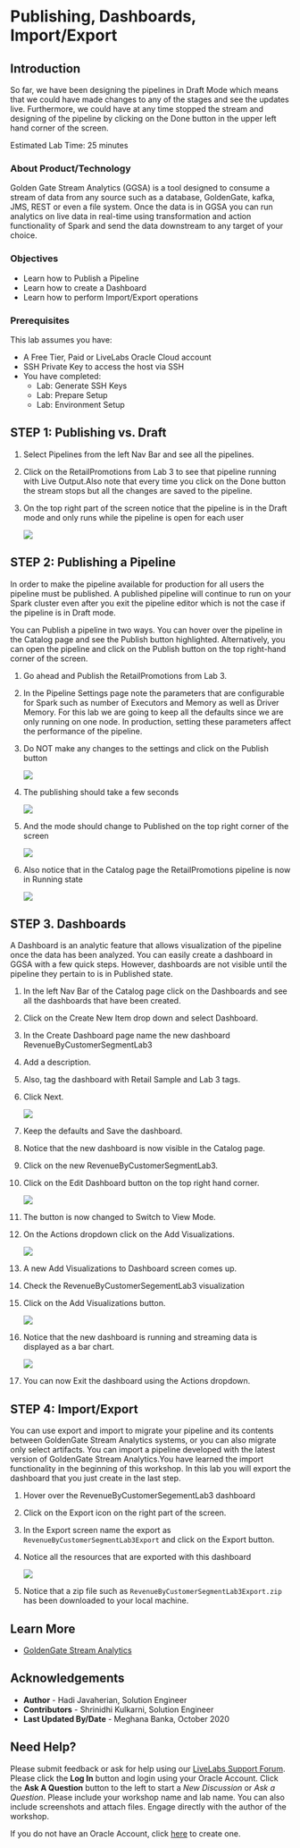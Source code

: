 # Publishing, Dashboards, Import/Export

## Introduction
So far, we have been designing the pipelines in Draft Mode which means that we could have made changes to any of the stages and see the updates live.  Furthermore, we could have at any time stopped the stream and designing of the pipeline by clicking on the Done button in the upper left hand corner of the screen.

Estimated Lab Time: 25 minutes

### About Product/Technology
Golden Gate Stream Analytics (GGSA) is a tool designed to consume a stream of data from any source such as a database, GoldenGate, kafka, JMS, REST or even a file system.  Once the data is in GGSA you can run analytics on live data in real-time using transformation and action functionality of Spark and send the data downstream to any target of your choice.

### Objectives
- Learn how to Publish a Pipeline
- Learn how to create a Dashboard
- Learn how to perform Import/Export operations

### Prerequisites
This lab assumes you have:
- A Free Tier, Paid or LiveLabs Oracle Cloud account
- SSH Private Key to access the host via SSH
- You have completed:
    - Lab: Generate SSH Keys
    - Lab: Prepare Setup
    - Lab: Environment Setup

## **STEP 1:** Publishing vs. Draft

1. Select Pipelines from the left Nav Bar and see all the pipelines.  
2. Click on the RetailPromotions from Lab 3 to see that pipeline running with Live Output.Also note that every time you click on the Done button the stream stops but all the changes are saved to the pipeline.  
3. On the top right part of the screen notice that the pipeline is in the Draft mode and only runs while the pipeline is open for each user

    ![](./images/donedraft.png " ")

## **STEP 2:** Publishing a Pipeline
In order to make the pipeline available for production for all users the pipeline must be published.  A published pipeline will continue to run on your Spark cluster even after you exit the pipeline editor which is not the case if the pipeline is in Draft mode.

You can Publish a pipeline in two ways.  You can hover over the pipeline in the Catalog page and see the Publish button highlighted.  Alternatively, you can open the pipeline and click on the Publish button on the top right-hand corner of the screen.

1. Go ahead and Publish the RetailPromotions from Lab 3.
2. In the Pipeline Settings page note the parameters that are configurable for Spark such as number of Executors and Memory as well as Driver Memory.  For this lab we are going to keep all the defaults since we are only running on one node. In production, setting these parameters affect the performance of the pipeline.
3. Do NOT make any changes to the settings and click on the Publish button

    ![](./images/pipelinesettings.png " ")

4. The publishing should take a few seconds

    ![](./images/publish.png " ")

5. And the mode should change to Published on the top right corner of the screen

    ![](./images/published.png " ")

6. Also notice that  in the Catalog page the RetailPromotions pipeline is now in Running state

    ![](./images/published2.png " ")

## **STEP 3.** Dashboards
A Dashboard is an analytic feature that allows visualization of the pipeline once the data has been analyzed.  You can easily create a dashboard in GGSA with a few quick steps. However, dashboards are not visible until the pipeline they pertain to is in Published state.

1. In the left Nav Bar of the Catalog page click on the Dashboards and see all the dashboards that have been created.
2. Click on the Create New Item drop down and select Dashboard.  
3. In the Create Dashboard page name the new dashboard RevenueByCustomerSegmentLab3
4. Add a description.  
5. Also, tag the dashboard with Retail Sample and Lab 3 tags.  
6. Click Next.

    ![](./images/newDashboard.png " ")

7. Keep the defaults and Save the dashboard.  
8. Notice that the new dashboard is now visible in the Catalog page. 
9.  Click on the new RevenueByCustomerSegmentLab3.
10. Click on the Edit Dashboard button on the top right hand corner.

    ![](./images/editDashboard.png " ")

11. The button is now changed to Switch to View Mode.  
12. On the Actions dropdown click on the Add Visualizations.

    ![](./images/editdashboard2.png " ")

13. A new Add Visualizations to Dashboard screen comes up.  
14. Check the RevenueByCustomerSegementLab3 visualization 
15. Click on the Add Visualizations button.

    ![](./images/addVisualization.png " ")

16. Notice that the new dashboard is running and streaming data is displayed as a bar chart.

    ![](./images/dashboardcompleted.png " ")

17. You can now Exit the dashboard using the Actions dropdown.

## **STEP 4:** Import/Export
You can use export and import to migrate your pipeline and its contents between GoldenGate Stream Analytics systems, or you can also migrate only select artifacts. You can import a pipeline developed with the latest version of GoldenGate Stream Analytics.You have learned the import functionality in the beginning of this workshop.  In this lab you will export the dashboard that you just create in the last step.

1. Hover over the RevenueByCustomerSegementLab3 dashboard
2. Click on the Export icon on the right part of the screen.
3. In the Export screen name the export as `RevenueByCustomerSegmentLab3Export` and click on the Export button.  
4. Notice all the resources that are exported with this dashboard

    ![](./images/dashboardexport.png " ")

5. Notice that a zip file such as `RevenueByCustomerSegmentLab3Export.zip` has been downloaded to your local machine.

## Learn More

* [GoldenGate Stream Analytics](https://www.oracle.com/middleware/technologies)

## Acknowledgements

* **Author** - Hadi Javaherian, Solution Engineer
* **Contributors** - Shrinidhi Kulkarni, Solution Engineer
* **Last Updated By/Date** - Meghana Banka, October 2020

## Need Help?
Please submit feedback or ask for help using our [LiveLabs Support Forum](https://community.oracle.com/tech/developers/categories/livelabsdiscussions). Please click the **Log In** button and login using your Oracle Account. Click the **Ask A Question** button to the left to start a *New Discussion* or *Ask a Question*.  Please include your workshop name and lab name.  You can also include screenshots and attach files.  Engage directly with the author of the workshop.

If you do not have an Oracle Account, click [here](https://profile.oracle.com/myprofile/account/create-account.jspx) to create one.